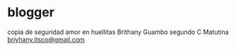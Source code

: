 # blogger
copia de seguridad amor en huellitas
Brithany Guambo
segundo C Matutina
briyhany.itsco@gmail.com
